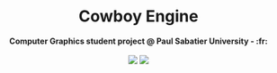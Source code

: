 <h1 align="center">Cowboy Engine</h1>
<div align="center">
  <strong>Computer Graphics student project @ Paul Sabatier University - :fr:</strong>
</div>
<br />
<div align="center" margin="12px">
  <img src="https://img.shields.io/badge/stability-experimental-orange.svg"/>
  <img src="https://img.shields.io/github/license/Naereen/StrapDown.js.svg"/>
</div>
